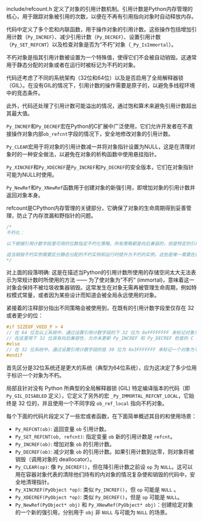 include/refcount.h 定义了对象的引用计数机制。引用计数是Python内存管理的核心，用于跟踪对象被引用的次数，以便在不再有引用指向对象时自动释放内存。

代码中定义了多个宏和内联函数，用于操作对象的引用计数。这些操作包括增加引用计数（`Py_INCREF`）、减少引用计数（`Py_DECREF`）、设置引用计数（`Py_SET_REFCNT`）以及检查对象是否为“不朽”对象（`_Py_IsImmortal`）。

不朽对象是指其引用计数被设置为一个特殊值，使得它们不会被自动销毁。这通常用于静态分配的对象或者在运行时被标记为不朽的对象。

代码还考虑了不同的系统架构（32位和64位）以及是否启用了全局解释器锁（GIL）。在没有GIL的情况下，引用计数的操作需要是原子的，以避免多线程环境中的竞态条件。

此外，代码还处理了引用计数可能溢出的情况，通过饱和算术来避免引用计数超出其最大值。

`Py_INCREF`和`Py_DECREF`宏在Python的C扩展中广泛使用，它们允许开发者在不直接操作对象内部`ob_refcnt`字段的情况下，安全地修改对象的引用计数。

`Py_CLEAR`宏用于将对象的引用计数减一并将对象指针设置为NULL，这是在清理对象时的一种安全做法，以避免在对象的析构函数中使用悬挂指针。

`Py_XINCREF`和`Py_XDECREF`是`Py_INCREF`和`Py_DECREF`的安全版本，它们在对象指针可能为NULL时使用。

`Py_NewRef`和`Py_XNewRef`函数用于创建对象的新强引用，即增加对象的引用计数并返回对象本身。

refcount是CPython内存管理的关键部分，它确保了对象的生命周期得到妥善管理，防止了内存泄漏和野指针的问题。

```c
/*
不朽化：

以下根据引用计数字段里可用的位数指定不朽化策略。所有策略都是向后兼容的，但是特定的引用计数值或不朽化检查可能会根据对标系统底层实现的专门化而改变。

适当销毁不朽实例需要区分静态分配的不朽实例和运行时提升为不朽的实例，这些是唯一需要在运行时最终化时清理的实例。
*/
```

对上面的段落明确: 这是在描述当Python的引用计数所使用的存储空间太大无法表示为常规计数时所使用的方法 —— 为了使对象为”不朽“ (immortal)，意味着这一对象会保持不被垃圾收集器销毁。这常发生在对象无需再被管理生命周期，例如特权模式常量，或者因为某些设计而知道会被全局永远使用的对象。

紧接着的注释部分指出不同策略会被使用到，在既有的引用计数字段里仅存在 32或者更少的位：

```c
#if SIZEOF_VOID_P > 4
// 在 64 位及以上系统中，通过设置引用计数字段的下 32 位为 0xFFFFFFFF 来标记对象为不朽。
// 在这里用下 32 位具有向后兼容性，允许未更新 Py_INCREF 和 Py_DECREF 检查的 C 扩展安全增减对象引用计数。
#else
// 在 32 位系统中，通过设置引用计数字段的低 30 位为 0x3FFFFFFF 来标记一个对象为不朽。
#endif
```

首先区分是32位系统还是更大的系统（典型为64位系统），应为这决定了多少位用于标识一个对象为不朽。

局部且针对没有 Python 所典型的全局解释器锁 (GIL) 特定编译版本的代码（即 `Py_GIL_DISABLED` 定义），它定义了另外的宏 `_Py_IMMORTAL_REFCNT_LOCAL`，它始终是 32 位的，并且使用一个不同字段 `ob_ref_local` 指向不朽对象。

每个下面的代码片段定义了一些宏或者函数，在下面简单概述其目的和使用场景：

- `Py_REFCNT(ob)`: 返回变量 `ob` 引用计数。
- `Py_SET_REFCNT(ob, refcnt)`: 指定变量 `ob` 新的引用计数是 `refcnt`。
- `Py_INCREF(ob)`: 增加对象 `ob` 的引用计数。
- `Py_DECREF(ob)`: 减少对象 `ob` 的引用计数。如果引用计数到达零，则对象将被销毁（调用对象的 deallocator）。
- `Py_CLEAR(op)`: 像 `Py_DECREF()`，但在降引用计数之前设 `op` 为 `NULL`。这可以用在容器对象代表的清除他们持有的内对象的情况复杂使和销毁的代码中，安全地清理指针。
- `Py_XINCREF(PyObject *op)`: 类似 `Py_INCREF()`，但 `op` 可能是 `NULL` 。
- `Py_XDECREF(PyObject *op)`: 类似 `Py_DECREF()`，但是 `op` 可能是 `NULL`。
- `Py_NewRef(PyObject* obj)` 和 `Py_XNewRef(PyObject* obj)`：创建给定对象的一个新的强引用，分别用于 `obj` 非 `NULL` 与可能为 `NULL` 的场景。